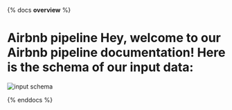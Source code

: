 
{% docs __overview__ %}

 # Airbnb pipeline Hey, welcome to our Airbnb pipeline documentation! Here is the schema of our input data: 
 ![input schema](asserts/image.png)
 
 {% enddocs %}
 